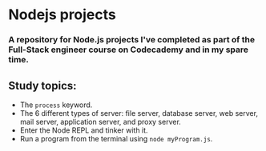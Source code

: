 # Nodejs projects

### A repository for Node.js projects I've completed as part of the Full-Stack engineer course on Codecademy and in my spare time. 

## Study topics:

- The ```process``` keyword.
- The 6 different types of server: file server, database server, web server, mail server, application server, and proxy server. 
- Enter the Node REPL and tinker with it.
- Run a program from the terminal using ```node myProgram.js```.
